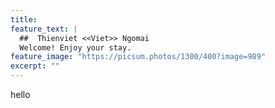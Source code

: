 ```yaml
---
title: 
feature_text: |
  ##  Thienviet <<Viet>> Ngomai
  Welcome! Enjoy your stay.
feature_image: "https://picsum.photos/1300/400?image=989"
excerpt: ""
---
```

hello